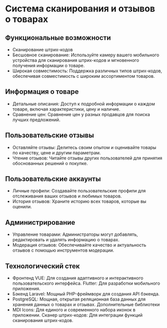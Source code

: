 # Система сканирования и отзывов о товарах

## Функциональные возможности
- Сканирование штрих-кодов
- Бесшовное сканирование: Используйте камеру вашего мобильного устройства для сканирования штрих-кодов и мгновенного получения информации о товаре.
- Широкая совместимость: Поддержка различных типов штрих-кодов, обеспечивая совместимость с широким ассортиментом товаров.
## Информация о товаре
- Детальные описания: Доступ к подробной информации о каждом товаре, включая характеристики, цену и наличие.
- Сравнение цен: Сравнение цен у разных продавцов для поиска лучших предложений.
## Пользовательские отзывы
- Оставляйте отзывы: Делитесь своим опытом и оценивайте товары по качеству, цене и другим параметрам.
- Чтение отзывов: Читайте отзывы других пользователей для принятия обоснованных решений о покупке.
## Пользовательские аккаунты
- Личные профили: Создавайте пользовательские профили для отслеживания ваших отзывов и любимых товаров.
- История отзывов: Храните историю всех товаров, которые вы оценили.
## Администрирование
- Управление товарами: Администраторы могут добавлять, редактировать и удалять информацию о товарах.
- Модерация отзывов: Обеспечивайте качество и актуальность отзывов с помощью инструментов модерации.
## Технологический стек
- Фронтенд
VUE: Для создания адаптивного и интерактивного пользовательского интерфейса.
Flutter: Для разработки мобильного приложения.
- Бэкенд
Laravel: Мощный PHP-фреймворк для создания API бэкенда.
- PostgreSQL: Мощная, открытая реляционная база данных для хранения данных о товарах и отзывах.
Дополнительные библиотеки
- MDI Icons: Для единого и современного набора иконок в приложении.
Сканер штрих-кодов: Для интеграции функций сканирования штрих-кодов.
